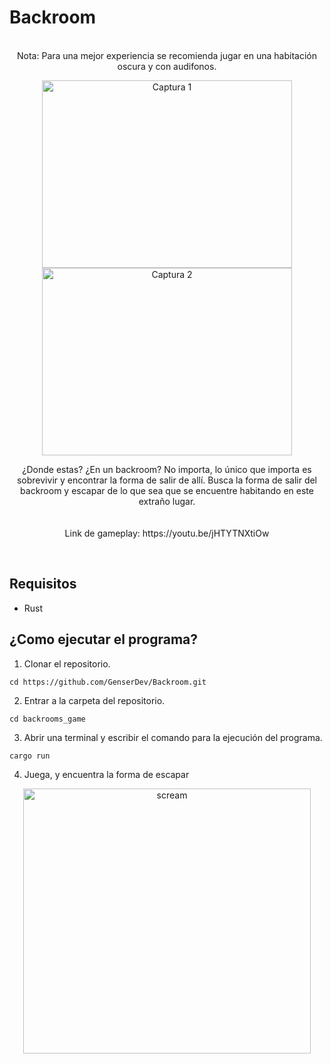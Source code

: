 # Backroom

<p align="center">
<br>
Nota: Para una mejor experiencia se recomienda jugar en una habitación oscura y con audifonos. 
</p>


<p align="center">
  <img width="400" height="300" alt="Captura 1" src="https://github.com/user-attachments/assets/fdaaf235-99dd-41d5-b705-be88feedec51" />
  <img width="400" height="300" alt="Captura 2" src="https://github.com/user-attachments/assets/1506d772-f246-4664-b0a7-71dc52c308b5" />
</p>



<p align="center">
¿Donde estas? ¿En un backroom? No importa, lo único que importa es sobrevivir 
y encontrar la forma de salir de allí. Busca la forma de salir del backroom y escapar 
de lo que sea que se encuentre habitando en este extraño lugar. 
<br>
<br>
<br>
Link de gameplay: https://youtu.be/jHTYTNXtiOw
</p>
 &nbsp;&nbsp;&nbsp;
 &nbsp;&nbsp;&nbsp;



## Requisitos
- Rust

## ¿Como ejecutar el programa? 
1. Clonar el repositorio.
```
cd https://github.com/GenserDev/Backroom.git
```
2. Entrar a la carpeta del repositorio.
```
cd backrooms_game
```
3. Abrir una terminal y escribir el comando para la ejecución del programa.
```
cargo run
```
4. Juega, y encuentra la forma de escapar
  
<p align="center">
  <img width="460" height="424" alt="scream" src="https://github.com/user-attachments/assets/9e837aa0-46c9-4b62-b92a-ee06a65599a3" />
</p>

